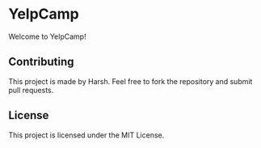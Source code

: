 # YelpCamp

Welcome to YelpCamp!

## Contributing

This project is made by Harsh. Feel free to fork the repository and submit pull requests.

## License

This project is licensed under the MIT License.